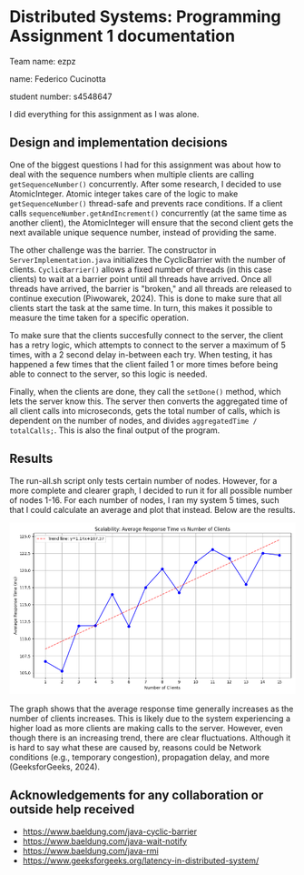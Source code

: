 # Distributed Systems: Programming Assignment 1 documentation

Team name: ezpz

  name: Federico Cucinotta

  student number: s4548647

  I did everything for this assignment as I was alone.

Design and implementation decisions
-----------------------------------

One of the biggest questions I had for this assignment was about how to deal with the sequence numbers when multiple clients are calling `getSequenceNumber()` concurrently. After some research, I decided to use AtomicInteger. Atomic integer takes care of the logic to make `getSequenceNumber()` thread-safe and prevents race conditions. If a client calls `sequenceNumber.getAndIncrement()` concurrently (at the same time as another client), the AtomicInteger will ensure that the second client gets the next available unique sequence number, instead of providing the same.

The other challenge was the barrier. The constructor in `ServerImplementation.java` initializes the CyclicBarrier with the number of clients. `CyclicBarrier()` allows a fixed number of threads (in this case clients) to wait at a barrier point until all threads have arrived. Once all threads have arrived, the barrier is "broken," and all threads are released to continue execution (Piwowarek, 2024). This is done to make sure that all clients start the task at the same time. In turn, this makes it possible to measure the time taken for a specific operation.

To make sure that the clients succesfully connect to the server, the client has a retry logic, which attempts to connect to the server a maximum of 5 times, with a 2 second delay in-between each try. When testing, it has happened a few times that the client failed 1 or more times before being able to connect to the server, so this logic is needed.

Finally, when the clients are done, they call the `setDone()` method, which lets the server know this. The server then converts the aggregated time of all client calls into microseconds, gets the total number of calls, which is dependent on the number of nodes, and divides `aggregatedTime / totalCalls;`. This is also the final output of the program. 


Results
-------
The run-all.sh script only tests certain number of nodes. However, for a more complete and clearer graph, I decided to run it for all possible number of nodes 1-16. For each number of nodes, I ran my system 5 times, such that I could calculate an average and plot that instead. Below are the results.

![Scalability Plot](scalability_plot.png)

The graph shows that the average response time generally increases as the number of clients increases. This is likely due to the system experiencing a higher load as more clients are making calls to the server. However, even though there is an increasing trend, there are clear fluctuations. Although it is hard to say what these are caused by, reasons could be Network conditions (e.g., temporary congestion), propagation delay, and more (GeeksforGeeks, 2024).


Acknowledgements for any collaboration or outside help received
---------------------------------------------------------------
 - https://www.baeldung.com/java-cyclic-barrier
 - https://www.baeldung.com/java-wait-notify
 - https://www.baeldung.com/java-rmi
 - https://www.geeksforgeeks.org/latency-in-distributed-system/

